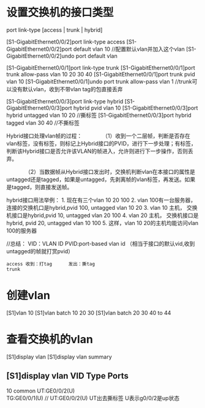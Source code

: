 # 设置交换机的接口类型
port link-type [access | trunk | hybrid]

[S1-GigabitEthernet0/0/2]port link-type access 
[S1-GigabitEthernet0/0/2]port default vlan 10  //配置默认vlan并加入这个vlan
[S1-GigabitEthernet0/0/2]undo port default vlan

[S1-GigabitEthernet0/0/1]port link-type trunk
[S1-GigabitEthernet0/0/1]port trunk allow-pass vlan 10  20 30 40
[S1-GigabitEthernet0/0/1]port trunk pvid vlan 10
[S1-GigabitEthernet0/0/1]undo port trunk allow-pass vlan 1
//trunk可以没有默认vlan，收到不带vlan tag的包直接丢弃

[S1-GigabitEthernet0/0/3]port link-type hybrid 
[S1-GigabitEthernet0/0/3]port hybrid pvid vlan 10
[S1-GigabitEthernet0/0/3]port hybrid untagged vlan 10 20 //撕标签
[S1-GigabitEthernet0/0/3]port hybrid tagged vlan  30 40     //不撕标签

Hybrid接口处理vlan帧的过程：
　　　　（1）收到一个二层帧，判断是否存在vlan标签，没有标签，则标记上Hybrid接口的PVID，进行下一步处理；有标签，判断该Hybrid接口是否允许该VLAN的帧进入，允许则进行下一步操作，否则丢弃。

　　　　（2）当数据帧从Hybrid接口发出时，交换机判断vlan在本接口的属性是untagged还是tagged，如果是untagged，先剥离帧的vlan标签，再发送。如果是tagged，则直接发送帧。

hybrid接口用法举例：
    1. 现在有三个vlan 10 20 100
    2. vlan 100有一台服务器，连接的交换机口是hybrid,pvid 100, untagged vlan 10 20
    3. vlan 10 主机， 交换机接口是hybrid,pvid 10, untagged vlan 20 100
    4. vlan 20 主机， 交换机接口是hybrid, pvid 20, untagged vlan 10 100
    5. 这样，vlan 10 20的主机均能访问vlan 100的服务器
 
 //总结：
    VID：VLAN ID
    PVID:port-based vlan id （相当于接口的默认vid,收到untagged的帧就打赏pvid）

    access 收到：打tag      发出：撕tag
    trunk   


# 创建vlan
[S1]vlan 10
[S1]vlan batch 10 20 30
[S1]vlan batch 20 30 40 to 44

# 查看交换机的vlan
[S1]display vlan
[S1]display vlan summary 

[S1]display vlan
VID  Type    Ports                                                          
-------------------
10   common  UT:GE0/0/2(U)                                                      
            TG:GE0/0/1(U) 
// UT:GE0/0/2(U) UT出去撕标签 U表示g0/0/2是up状态
